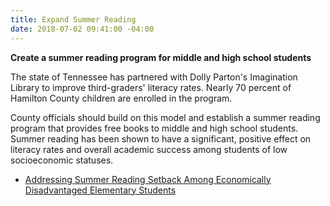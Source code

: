 ```yaml
---
title: Expand Summer Reading
date: 2018-07-02 09:41:00 -04:00
---
```


**Create a summer reading program for middle and high school students**

The state of Tennessee has partnered with Dolly Parton's Imagination Library to improve third-graders' literacy rates. Nearly 70 percent of Hamilton County children are enrolled in the program.

County officials should build on this model and establish a summer reading program that provides free books to middle and high school students. Summer reading has been shown to have a significant, positive effect on literacy rates and overall academic success among students of low socioeconomic statuses.

+ [Addressing Summer Reading Setback Among Economically Disadvantaged Elementary Students](http://www.renniecenter.org/research/reports/smart-school-budgeting-resources-districts)